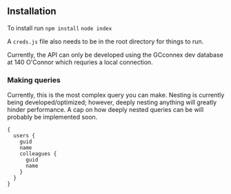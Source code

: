 ## Installation

To install run 
`npm install`
`node index`

A `creds.js` file also needs to be in the root directory for things to run.

Currently, the API can only be developed using the GCconnex dev database at 140 O'Connor which requries a local connection.

### Making queries

Currently, this is the most complex query you can make. Nesting is currently being developed/optimized; however, deeply nesting anything will greatly hinder performance. A cap on how deeply nested queries can be will probably be implemented soon.

```
{
  users {
    guid
    name
    colleagues {
      guid
      name
    }
  }
}
```